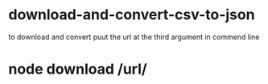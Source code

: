 # download-and-convert-csv-to-json
to download and convert puut the url at the third argument in commend line
# node download /url/
